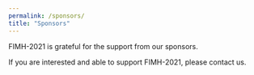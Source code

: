 ```yaml
---
permalink: /sponsors/
title: "Sponsors"
---
```


FIMH-2021 is grateful for the support from our sponsors.

If you are interested and able to support FIMH-2021, please contact us.
